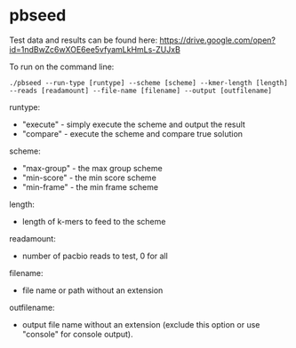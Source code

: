 # pbseed
Test data and results can be found here:
https://drive.google.com/open?id=1ndBwZc6wXOE6ee5vfyamLkHmLs-ZUJxB

To run on the command line:

```./pbseed --run-type [runtype] --scheme [scheme] --kmer-length [length] --reads [readamount] --file-name [filename] --output [outfilename]```

runtype:
	
* "execute" - simply execute the scheme and output the result
* "compare" - execute the scheme and compare true solution

scheme:

* "max-group" - the max group scheme
* "min-score" - the min score scheme
* "min-frame" - the min frame scheme

length:

* length of k-mers to feed to the scheme

readamount:

* number of pacbio reads to test, 0 for all

filename:

* file name or path without an extension

outfilename:

* output file name without an extension (exclude this option or use "console" for console output).
	
